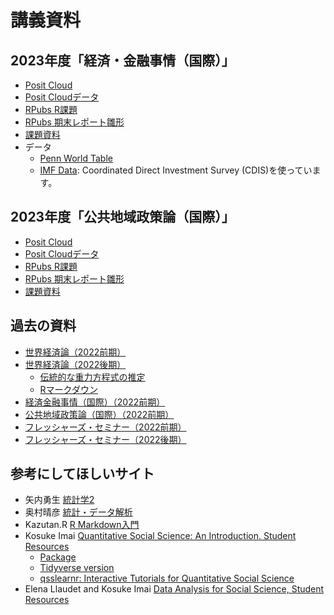 # 講義資料


## 2023年度「経済・金融事情（国際）」
- [Posit Cloud](https://posit.cloud/content/5709691)
- [Posit Cloudデータ](2023jijou.zip)
- [RPubs R課題](https://rpubs.com/ayumu/1023208)
- [RPubs 期末レポート雛形](https://rpubs.com/ayumu/jijo2023_report)
- [課題資料](https://drive.google.com/drive/folders/1EcYoT1YKLeUUGBdKy_exUWp5WhKn6CCN?usp=sharing)
- データ
    - [Penn World Table](https://www.rug.nl/ggdc/productivity/pwt/?lang=en)
    - [IMF Data](https://data.imf.org/): Coordinated Direct Investment Survey (CDIS)を使っています。

## 2023年度「公共地域政策論（国際）」
- [Posit Cloud](https://posit.cloud/content/6101619)
- [Posit Cloudデータ](2023policy.zip)
- [RPubs R課題](https://rpubs.com/ayumu/policy)
- [RPubs 期末レポート雛形](https://rpubs.com/ayumu/1055113)
- [課題資料](https://drive.google.com/drive/folders/1M-1ZTKMhmwpeyJY_dsZI6WHUTQrQfCn2?usp=sharing)


## 過去の資料

- [世界経済論（2022前期）](https://rpubs.com/ayumu/916734)
- [世界経済論（2022後期）](https://rpubs.com/ayumu/949456)
    - [伝統的な重力方程式の推定](https://rpubs.com/ayumu/985463)
    - [Rマークダウン](gravity_R.zip)
- [経済金融事情（国際）（2022前期）](https://rpubs.com/ayumu/916735)
- [公共地域政策論（国際）（2022前期）](https://rpubs.com/ayumu/914338)
- [フレッシャーズ・セミナー（2022前期）](https://rpubs.com/ayumu/914433)
- [フレッシャーズ・セミナー（2022後期）](https://rpubs.com/ayumu/990560)

## 参考にしてほしいサイト
- 矢内勇生 [統計学2](https://yukiyanai.github.io/stat2/)
- 奥村晴彦 [統計・データ解析](https://oku.edu.mie-u.ac.jp/~okumura/stat/)
- Kazutan.R [R Markdown入門](https://kazutan.github.io/kazutanR/Rmd_intro.html)
- Kosuke Imai [Quantitative Social Science: An Introduction. Student Resources](https://press.princeton.edu/student-resources/quantitative-social-science)
    - [Package](https://kosukeimai.github.io/qss-package/)
    - [Tidyverse version](https://press.princeton.edu/student-resources/quantitative-social-science-tidyverse)
    - [qsslearnr: Interactive Tutorials for Quantitative Social Science](https://github.com/mattblackwell/qsslearnr) 
- Elena Llaudet and Kosuke Imai [Data Analysis for Social Science, Student Resources](https://press.princeton.edu/books/paperback/9780691199436/data-analysis-for-social-science)


